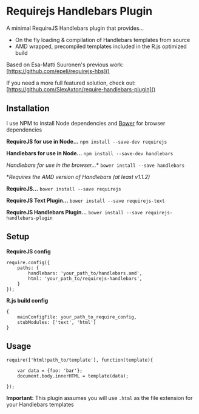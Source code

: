# Requirejs Handlebars Plugin

A minimal RequireJS Handlebars plugin that provides...

- On the fly loading & compilation of Handlebars templates from source
- AMD wrapped, precompiled templates included in the R.js optimized build

Based on Esa-Matti Suuronen's previous work: [https://github.com/epeli/requirejs-hbs]()

If you need a more full featured solution, check out: [https://github.com/SlexAxton/require-handlebars-plugin]()

## Installation

I use NPM to install Node dependencies and [Bower](http://bower.io) for browser dependencies

**RequireJS for use in Node...**
`npm install --save-dev requirejs`

**Handlebars for use in Node...**
`npm install --save-dev handlebars`

**Handlebars* for use in the browser...**
`bower install --save handlebars`

**Requires the AMD version of Handlebars (at least v1.1.2)*

**RequireJS...**
`bower install --save requirejs`

**RequireJS Text Plugin...**
`bower install --save requirejs-text`

**RequireJS Handlebars Plugin...**
`bower install --save requirejs-handlebars-plugin`


## Setup

**RequireJS config**
```
require.config({
	paths: {
		handlebars: 'your_path_to/handlebars.amd',
		html: 'your_path_to/requirejs-handlebars',
	}
});
```

**R.js build config**
```
{
	mainConfigFile: your_path_to_require_config,
	stubModules: ['text', 'html']
}
```

## Usage

```
require(['html!path_to/template'], function(template){

	var data = {foo: 'bar'};
	document.body.innerHTML = template(data);

});
```

**Important:** This plugin assumes you will use `.html` as the file extension for your Handlebars templates


